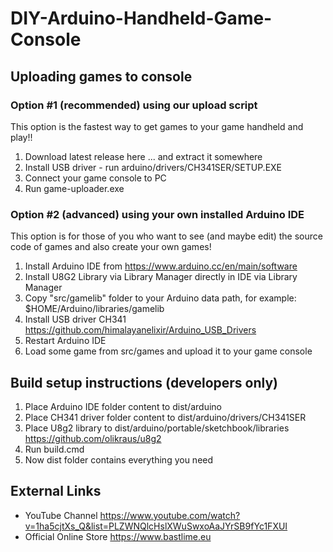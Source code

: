 # DIY-Arduino-Handheld-Game-Console

## Uploading games to console

### Option #1 (recommended) using our upload script

This option is the fastest way to get games to your game handheld and play!!

1. Download latest release here ... and extract it somewhere
2. Install USB driver - run arduino/drivers/CH341SER/SETUP.EXE
3. Connect your game console to PC
4. Run game-uploader.exe

### Option #2 (advanced) using your own installed Arduino IDE

This option is for those of you who want to see (and maybe edit) the source code of games and also create your own games!

1. Install Arduino IDE from https://www.arduino.cc/en/main/software
2. Install U8G2 Library via Library Manager directly in IDE via Library Manager
3. Copy "src/gamelib" folder to your Arduino data path, for example: $HOME/Arduino/libraries/gamelib
4. Install USB driver CH341 https://github.com/himalayanelixir/Arduino_USB_Drivers
3. Restart Arduino IDE
4. Load some game from src/games and upload it to your game console

## Build setup instructions (developers only)

1. Place Arduino IDE folder content to dist/arduino
2. Place CH341 driver folder content to dist/arduino/drivers/CH341SER
3. Place U8g2 library to dist/arduino/portable/sketchbook/libraries https://github.com/olikraus/u8g2
4. Run build.cmd
5. Now dist folder contains everything you need

## External Links

* YouTube Channel
https://www.youtube.com/watch?v=1ha5cjtXs_Q&list=PLZWNQlcHslXWuSwxoAaJYrSB9fYc1FXUI
* Official Online Store
https://www.bastlime.eu

